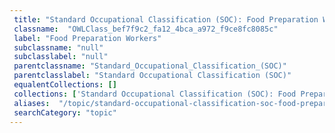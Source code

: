 ```yaml
--- 
 title: "Standard Occupational Classification (SOC): Food Preparation Workers" 
 classname:  "OWLClass_bef7f9c2_fa12_4bca_a972_f9ce8fc8085c" 
 label: "Food Preparation Workers" 
 subclassname: "null" 
 subclasslabel: "null" 
 parentclassname: "Standard_Occupational_Classification_(SOC)" 
 parentclasslabel: "Standard Occupational Classification (SOC)" 
 equalentCollections: [] 
 collections: ['Standard Occupational Classification (SOC): Food Preparation Workers']
 aliases:  "/topic/standard-occupational-classification-soc-food-preparation-workers"  
 searchCategory: "topic" 
---
```

